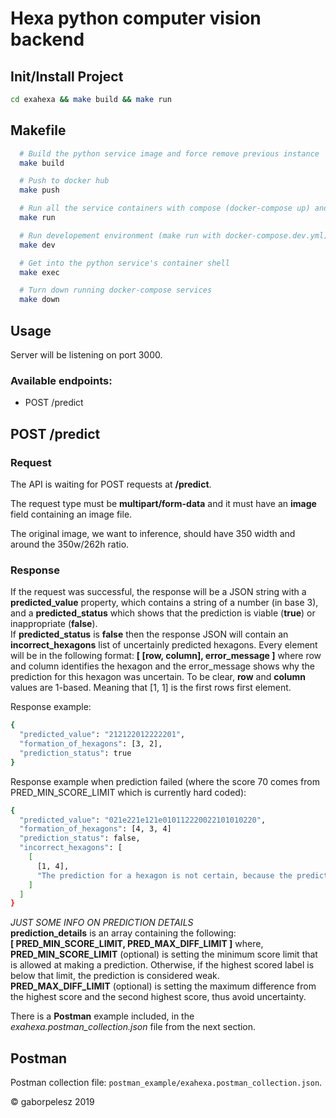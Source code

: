 # Hexa python computer vision backend

## Init/Install Project

```bash
cd exahexa && make build && make run
```

## Makefile

```bash
  # Build the python service image and force remove previous instance
  make build

  # Push to docker hub
  make push

  # Run all the service containers with compose (docker-compose up) and force recreate container for python service
  make run

  # Run developement environment (make run with docker-compose.dev.yml)
  make dev

  # Get into the python service's container shell
  make exec

  # Turn down running docker-compose services
  make down
```

## Usage

Server will be listening on port 3000.

### Available endpoints:
- POST /predict

## POST /predict

### Request

The API is waiting for POST requests at **/predict**.

The request type must be **multipart/form-data** and it must have an **image** field containing an image file.

The original image, we want to inference, should have 350 width and around the 350w/262h ratio.

### Response

If the request was successful, the response will be a JSON string with a **predicted_value** property,
which contains a string of a number (in base 3), and a **predicted_status** which shows that the prediction is viable (**true**) or inappropriate (**false**).  
If **predicted_status** is **false** then the response JSON will contain an **incorrect_hexagons** list of uncertainly predicted hexagons. Every element will be in the following format: **[ [row, column], error_message ]** where row and column identifies the hexagon and the error_message shows why the prediction for this hexagon was uncertain. To be clear, **row** and **column** values are 1-based. Meaning that [1, 1] is the first rows first element. 

Response example:
```bash
{
  "predicted_value": "212122012222201",
  "formation_of_hexagons": [3, 2],
  "prediction_status": true
}
```

Response example when prediction failed (where the score 70 comes from PRED_MIN_SCORE_LIMIT which is currently hard coded):
```bash
{
  "predicted_value": "021e221e121e010112220022101010220",
  "formation_of_hexagons": [4, 3, 4]
  "prediction_status": false,
  "incorrect_hexagons": [
    [
      [1, 4],
      "The prediction for a hexagon is not certain, because the predicted score 55 is below score 70."
    ]
  ]
}
```

*JUST SOME INFO ON PREDICTION DETAILS*  
**prediction_details** is an array containing the following:  
**[ PRED_MIN_SCORE_LIMIT, PRED_MAX_DIFF_LIMIT ]**  where,  
**PRED_MIN_SCORE_LIMIT** (optional) is setting the minimum score limit that is allowed at making a prediction. Otherwise, if the highest scored label is below that limit, the prediction is considered weak.  
**PRED_MAX_DIFF_LIMIT** (optional) is setting the maximum difference from the highest score and the second highest score, thus avoid uncertainty.

There is a **Postman** example included, in the *exahexa.postman_collection.json* file from the next section.

## Postman

Postman collection file: `postman_example/exahexa.postman_collection.json`.

© gaborpelesz 2019
